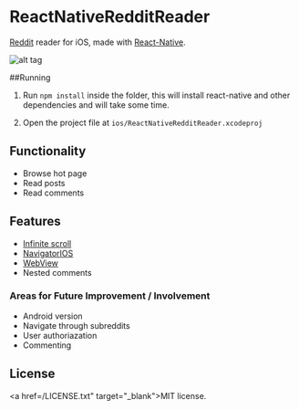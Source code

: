 ReactNativeRedditReader
======================

[Reddit](https://www.reddit.com/) reader for iOS, made with [React-Native](https://github.com/facebook/react-native).

![alt tag](http://i.imgur.com/sh7JnZG.gif)

##Running
1. Run `npm install` inside the folder, this will install react-native and other dependencies and will take some time.

2. Open the project file at `ios/ReactNativeRedditReader.xcodeproj`

## Functionality
* Browse hot page
* Read posts
* Read comments

## Features
* [Infinite scroll](https://github.com/exponentjs/react-native-infinite-scroll-view)
* [NavigatorIOS](https://facebook.github.io/react-native/docs/navigatorios.html#content)
* [WebView](https://facebook.github.io/react-native/docs/webview.html#content)
* Nested comments

### Areas for Future Improvement / Involvement
* Android version
* Navigate through subreddits
* User authoriazation
* Commenting

License
-------------
<a href=/LICENSE.txt" target="_blank">MIT</a> license.

